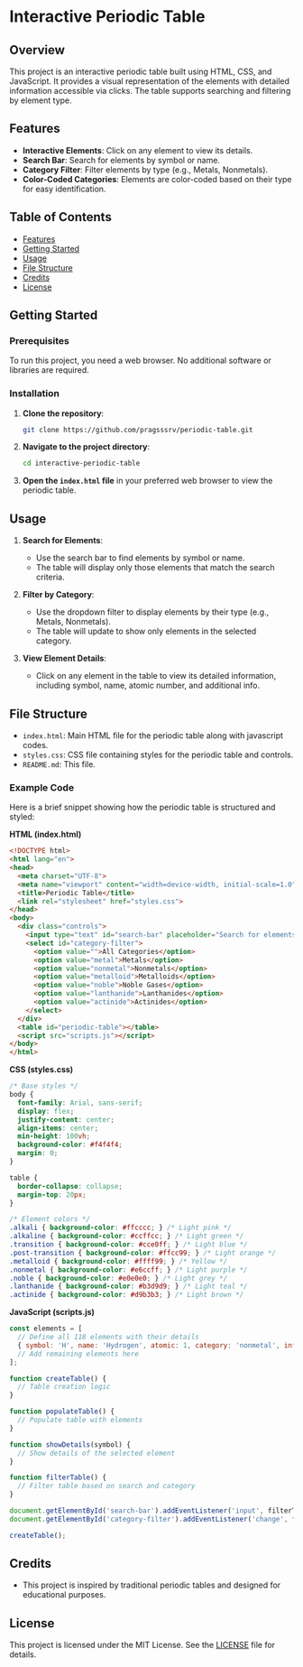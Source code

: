 # Interactive Periodic Table

## Overview

This project is an interactive periodic table built using HTML, CSS, and JavaScript. It provides a visual representation of the elements with detailed information accessible via clicks. The table supports searching and filtering by element type.



## Features

- **Interactive Elements**: Click on any element to view its details.
- **Search Bar**: Search for elements by symbol or name.
- **Category Filter**: Filter elements by type (e.g., Metals, Nonmetals).
- **Color-Coded Categories**: Elements are color-coded based on their type for easy identification.

## Table of Contents

- [Features](#features)
- [Getting Started](#getting-started)
- [Usage](#usage)
- [File Structure](#file-structure)
- [Credits](#credits)
- [License](#license)

## Getting Started

### Prerequisites

To run this project, you need a web browser. No additional software or libraries are required.

### Installation

1. **Clone the repository**:
   ```bash
   git clone https://github.com/pragsssrv/periodic-table.git
   ```
2. **Navigate to the project directory**:
   ```bash
   cd interactive-periodic-table
   ```

3. **Open the `index.html` file** in your preferred web browser to view the periodic table.

## Usage

1. **Search for Elements**:
   - Use the search bar to find elements by symbol or name.
   - The table will display only those elements that match the search criteria.

2. **Filter by Category**:
   - Use the dropdown filter to display elements by their type (e.g., Metals, Nonmetals).
   - The table will update to show only elements in the selected category.

3. **View Element Details**:
   - Click on any element in the table to view its detailed information, including symbol, name, atomic number, and additional info.

## File Structure

- `index.html`: Main HTML file for the periodic table along with javascript codes.
- `styles.css`: CSS file containing styles for the periodic table and controls.
- `README.md`: This file.

### Example Code

Here is a brief snippet showing how the periodic table is structured and styled:

**HTML (index.html)**
```html
<!DOCTYPE html>
<html lang="en">
<head>
  <meta charset="UTF-8">
  <meta name="viewport" content="width=device-width, initial-scale=1.0">
  <title>Periodic Table</title>
  <link rel="stylesheet" href="styles.css">
</head>
<body>
  <div class="controls">
    <input type="text" id="search-bar" placeholder="Search for elements...">
    <select id="category-filter">
      <option value="">All Categories</option>
      <option value="metal">Metals</option>
      <option value="nonmetal">Nonmetals</option>
      <option value="metalloid">Metalloids</option>
      <option value="noble">Noble Gases</option>
      <option value="lanthanide">Lanthanides</option>
      <option value="actinide">Actinides</option>
    </select>
  </div>
  <table id="periodic-table"></table>
  <script src="scripts.js"></script>
</body>
</html>
```

**CSS (styles.css)**
```css
/* Base styles */
body {
  font-family: Arial, sans-serif;
  display: flex;
  justify-content: center;
  align-items: center;
  min-height: 100vh;
  background-color: #f4f4f4;
  margin: 0;
}

table {
  border-collapse: collapse;
  margin-top: 20px;
}

/* Element colors */
.alkali { background-color: #ffcccc; } /* Light pink */
.alkaline { background-color: #ccffcc; } /* Light green */
.transition { background-color: #cce0ff; } /* Light blue */
.post-transition { background-color: #ffcc99; } /* Light orange */
.metalloid { background-color: #ffff99; } /* Yellow */
.nonmetal { background-color: #e6ccff; } /* Light purple */
.noble { background-color: #e0e0e0; } /* Light grey */
.lanthanide { background-color: #b3d9d9; } /* Light teal */
.actinide { background-color: #d9b3b3; } /* Light brown */
```

**JavaScript (scripts.js)**
```javascript
const elements = [
  // Define all 118 elements with their details
  { symbol: 'H', name: 'Hydrogen', atomic: 1, category: 'nonmetal', info: 'Most abundant element in the universe.', position: { row: 1, col: 1 } },
  // Add remaining elements here
];

function createTable() {
  // Table creation logic
}

function populateTable() {
  // Populate table with elements
}

function showDetails(symbol) {
  // Show details of the selected element
}

function filterTable() {
  // Filter table based on search and category
}

document.getElementById('search-bar').addEventListener('input', filterTable);
document.getElementById('category-filter').addEventListener('change', filterTable);

createTable();
```

## Credits

- This project is inspired by traditional periodic tables and designed for educational purposes.

## License

This project is licensed under the MIT License. See the [LICENSE](LICENSE) file for details.
